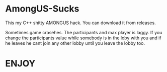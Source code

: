 # AmongUS-Sucks
This my C++ shitty AMONGUS hack.
You can download it from releases.
</hr>
Sometimes game crasehes.
The participants and max player is laggy.
If you change the participants value while somebody is in the loby with you and if he leaves he cant join any other lobby until you leave the lobby too.

# ENJOY
